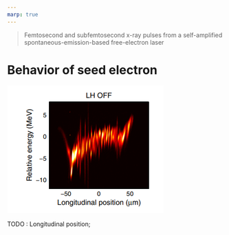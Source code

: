 ```yaml
---
marp: true
---
```


> Femtosecond and subfemtosecond x-ray pulses from a self-amplified spontaneous-emission-based free-electron laser

# Behavior of seed electron

![](assets/md_behavior_of_seed_electron-11-05.png)

TODO : Longitudinal position;
